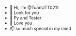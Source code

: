 - 👋 Hi, I’m @TuanUTT0211
- 👀 Look for you
- 🌱 Py and Tester
- 💞️ Love you
- 📫 so much special in my mind

<!---
TuanUTT0211/TuanUTT0211 is a ✨ special ✨ repository because its `README.md` (this file) appears on your GitHub profile.
You can click the Preview link to take a look at your changes.
--->
